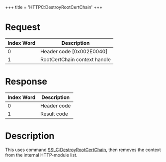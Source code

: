 +++
title = 'HTTPC:DestroyRootCertChain'
+++

# Request

| Index Word | Description                  |
|------------|------------------------------|
| 0          | Header code \[0x002E0040\]   |
| 1          | RootCertChain context handle |

# Response

| Index Word | Description |
|------------|-------------|
| 0          | Header code |
| 1          | Result code |

# Description

This uses command
[SSLC:DestroyRootCertChain](SSLC:DestroyRootCertChain "wikilink"), then
removes the context from the internal HTTP-module list.